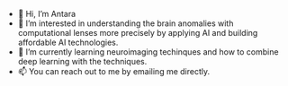 - 👋 Hi, I’m Antara
- 👀 I’m interested in understanding the brain anomalies with computational lenses more precisely by applying AI and building affordable AI technologies.
- 🌱 I’m currently learning neuroimaging techinques and how to combine deep learning with the techniques.
- 📫 You can reach out to me by emailing me directly.

<!---
antitikhsha/antitikhsha is a ✨ special ✨ repository because its `README.md` (this file) appears on your GitHub profile.
You can click the Preview link to take a look at your changes.
--->
